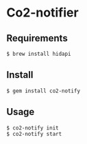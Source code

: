 # Co2-notifier

## Requirements

    $ brew install hidapi

## Install

    $ gem install co2-notify

## Usage

    $ co2-notify init
    $ co2-notify start
